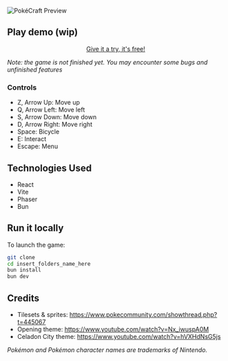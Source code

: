![PokéCraft Preview](https://i.ibb.co/7WMMqJj/image.png)

## Play demo (wip)

<p align='center'>
    <a href="https://jvnm-dev.github.io/">Give it a try, it's free!</a>
</p>

*Note: the game is not finished yet. You may encounter some bugs and unfinished features*

### Controls

- Z, Arrow Up: Move up
- Q, Arrow Left: Move left
- S, Arrow Down: Move down
- D, Arrow Right: Move right
- Space: Bicycle
- E: Interact
- Escape: Menu

## Technologies Used

- React
- Vite
- Phaser
- Bun

## Run it locally

To launch the game:

```bash
git clone
cd insert_folders_name_here
bun install
bun dev
```

## Credits

- Tilesets & sprites: https://www.pokecommunity.com/showthread.php?t=445067
- Opening theme: https://www.youtube.com/watch?v=Nx_iwuspA0M
- Celadon City theme: https://www.youtube.com/watch?v=hVXHdNsG5js

*Pokémon and Pokémon character names are trademarks of Nintendo.*

